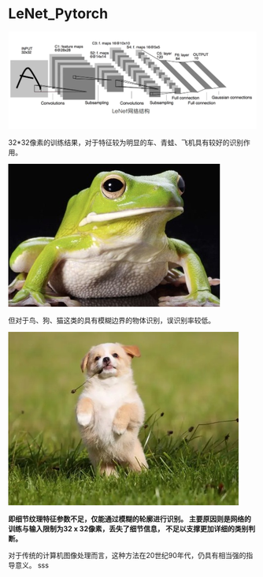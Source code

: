 # LeNet_Pytorch

<img src="./testImg/lenet.jpg">

32*32像素的训练结果，对于特征较为明显的车、青蛙、飞机具有较好的识别作用。

<img src="./testImg/frog1.jpg">

但对于鸟、狗、猫这类的具有模糊边界的物体识别，误识别率较低。

<img src="./testImg/dog1.jpg" ><br>

**即细节纹理特征参数不足，仅能通过模糊的轮廓进行识别。
主要原因则是网络的训练与输入限制为32 x 32像素，丢失了细节信息， 不足以支撑更加详细的类别判断。**

对于传统的计算机图像处理而言，这种方法在20世纪90年代，仍具有相当强的指导意义。
sss